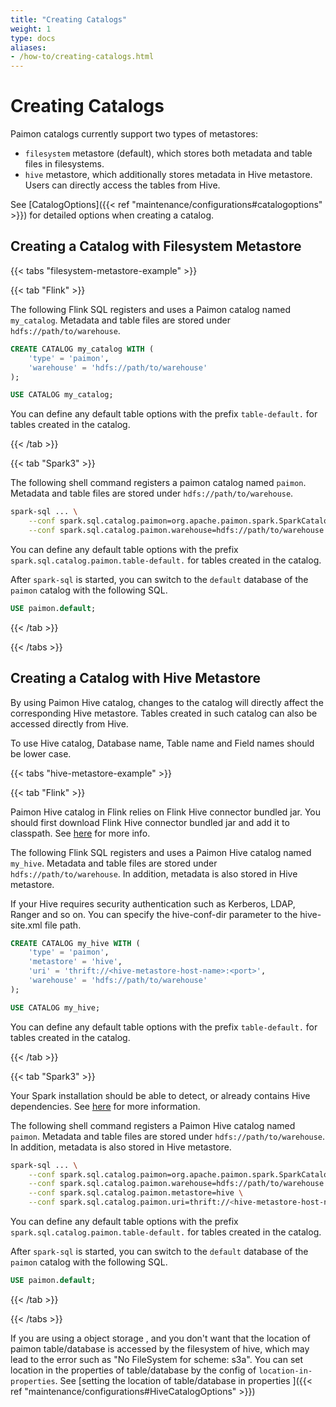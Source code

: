 ```yaml
---
title: "Creating Catalogs"
weight: 1
type: docs
aliases:
- /how-to/creating-catalogs.html
---
```

<!--
Licensed to the Apache Software Foundation (ASF) under one
or more contributor license agreements.  See the NOTICE file
distributed with this work for additional information
regarding copyright ownership.  The ASF licenses this file
to you under the Apache License, Version 2.0 (the
"License"); you may not use this file except in compliance
with the License.  You may obtain a copy of the License at

  http://www.apache.org/licenses/LICENSE-2.0

Unless required by applicable law or agreed to in writing,
software distributed under the License is distributed on an
"AS IS" BASIS, WITHOUT WARRANTIES OR CONDITIONS OF ANY
KIND, either express or implied.  See the License for the
specific language governing permissions and limitations
under the License.
-->

# Creating Catalogs

Paimon catalogs currently support two types of metastores:

* `filesystem` metastore (default), which stores both metadata and table files in filesystems.
* `hive` metastore, which additionally stores metadata in Hive metastore. Users can directly access the tables from Hive.

See [CatalogOptions]({{< ref "maintenance/configurations#catalogoptions" >}}) for detailed options when creating a catalog.

## Creating a Catalog with Filesystem Metastore

{{< tabs "filesystem-metastore-example" >}}

{{< tab "Flink" >}}

The following Flink SQL registers and uses a Paimon catalog named `my_catalog`. Metadata and table files are stored under `hdfs://path/to/warehouse`.

```sql
CREATE CATALOG my_catalog WITH (
    'type' = 'paimon',
    'warehouse' = 'hdfs://path/to/warehouse'
);

USE CATALOG my_catalog;
```

You can define any default table options with the prefix `table-default.` for tables created in the catalog.

{{< /tab >}}

{{< tab "Spark3" >}}

The following shell command registers a paimon catalog named `paimon`. Metadata and table files are stored under `hdfs://path/to/warehouse`.

```bash
spark-sql ... \
    --conf spark.sql.catalog.paimon=org.apache.paimon.spark.SparkCatalog \
    --conf spark.sql.catalog.paimon.warehouse=hdfs://path/to/warehouse
```

You can define any default table options with the prefix `spark.sql.catalog.paimon.table-default.` for tables created in the catalog.

After `spark-sql` is started, you can switch to the `default` database of the `paimon` catalog with the following SQL.

```sql
USE paimon.default;
```

{{< /tab >}}

{{< /tabs >}}

## Creating a Catalog with Hive Metastore

By using Paimon Hive catalog, changes to the catalog will directly affect the corresponding Hive metastore. Tables created in such catalog can also be accessed directly from Hive.

To use Hive catalog, Database name, Table name and Field names should be lower case.

{{< tabs "hive-metastore-example" >}}

{{< tab "Flink" >}}

Paimon Hive catalog in Flink relies on Flink Hive connector bundled jar. You should first download Flink Hive connector bundled jar and add it to classpath. See [here](https://nightlies.apache.org/flink/flink-docs-master/docs/connectors/table/hive/overview/#using-bundled-hive-jar) for more info.

The following Flink SQL registers and uses a Paimon Hive catalog named `my_hive`. Metadata and table files are stored under `hdfs://path/to/warehouse`. In addition, metadata is also stored in Hive metastore.

If your Hive requires security authentication such as Kerberos, LDAP, Ranger and so on. You can specify the hive-conf-dir parameter to the hive-site.xml file path.

```sql
CREATE CATALOG my_hive WITH (
    'type' = 'paimon',
    'metastore' = 'hive',
    'uri' = 'thrift://<hive-metastore-host-name>:<port>',
    'warehouse' = 'hdfs://path/to/warehouse'
);

USE CATALOG my_hive;
```

You can define any default table options with the prefix `table-default.` for tables created in the catalog.

{{< /tab >}}

{{< tab "Spark3" >}}

Your Spark installation should be able to detect, or already contains Hive dependencies. See [here](https://spark.apache.org/docs/latest/sql-data-sources-hive-tables.html) for more information.

The following shell command registers a Paimon Hive catalog named `paimon`. Metadata and table files are stored under `hdfs://path/to/warehouse`. In addition, metadata is also stored in Hive metastore.

```bash
spark-sql ... \
    --conf spark.sql.catalog.paimon=org.apache.paimon.spark.SparkCatalog \
    --conf spark.sql.catalog.paimon.warehouse=hdfs://path/to/warehouse \
    --conf spark.sql.catalog.paimon.metastore=hive \
    --conf spark.sql.catalog.paimon.uri=thrift://<hive-metastore-host-name>:<port>
```

You can define any default table options with the prefix `spark.sql.catalog.paimon.table-default.` for tables created in the catalog.

After `spark-sql` is started, you can switch to the `default` database of the `paimon` catalog with the following SQL.

```sql
USE paimon.default;
```

{{< /tab >}}

{{< /tabs >}}

If you are using a object storage , and you don't want that the location of paimon table/database is accessed by the filesystem of hive,
which may lead to the error such as "No FileSystem for scheme: s3a".
You can set location in the properties of table/database by the config of `location-in-properties`. See
[setting the location of table/database in properties ]({{< ref "maintenance/configurations#HiveCatalogOptions" >}})